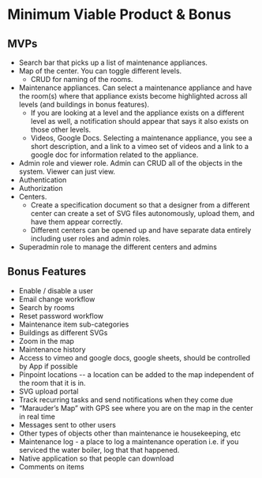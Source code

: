 # Minimum Viable Product & Bonus

## MVPs
- Search bar that picks up a list of maintenance appliances.
- Map of the center. You can toggle different levels. 
  - CRUD for naming of the rooms. 
- Maintenance appliances. Can select a maintenance appliance and have the room(s) where that appliance exists become highlighted across all levels (and buildings in bonus features). 
  - If you are looking at a level and the appliance exists on a different level as well, a notification should appear that says it also exists on those other levels. 
  - Videos, Google Docs. Selecting a maintenance appliance, you see a short description, and a link to a vimeo set of videos and a link to a google doc for information related to the appliance. 
- Admin role and viewer role. Admin can CRUD all of the objects in the system. Viewer can just view.
- Authentication
- Authorization
- Centers. 
  - Create a specification document so that a designer from a different center can create a set of SVG files autonomously, upload them, and have them appear correctly. 
  - Different centers can be opened up and have separate data entirely including user roles and admin roles. 
- Superadmin role to manage the different centers and admins

## Bonus Features
- Enable / disable a user
- Email change workflow
- Search by rooms
- Reset password workflow
- Maintenance item sub-categories
- Buildings as different SVGs
- Zoom in the map
- Maintenance history
- Access to vimeo and google docs, google sheets, should be controlled by App if possible
- Pinpoint locations -- a location can be added to the map independent of the room that it is in. 
- SVG upload portal
- Track recurring tasks and send notifications when they come due
- “Marauder’s Map” with GPS see where you are on the map in the center in real time
- Messages sent to other users
- Other types of objects other than maintenance ie housekeeping, etc
- Maintenance log - a place to log a maintenance operation i.e. if you serviced the water boiler, log that that happened. 
- Native application so that people can download
- Comments on items
